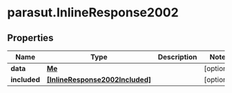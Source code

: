 # parasut.InlineResponse2002

## Properties
Name | Type | Description | Notes
------------ | ------------- | ------------- | -------------
**data** | [**Me**](Me.md) |  | [optional] 
**included** | [**[InlineResponse2002Included]**](InlineResponse2002Included.md) |  | [optional] 


